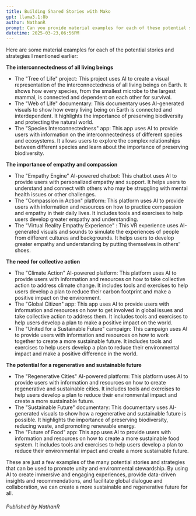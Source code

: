 ```yaml
---
title: Building Shared Stories with Mako
gpt: llama3.1:8b
author: NathanR
prompt: Can you provide material examples for each of these potential stories and strategies? Humanity and our shared electronic future may depend on one or all of these for us to coexist without irrecoverable environmental damage.
datetime: 2025-03-23,06:56PM
---
```


Here are some material examples for each of the potential stories and strategies I mentioned earlier:

**The interconnectedness of all living beings**

* The "Tree of Life" project: This project uses AI to create a visual representation of the interconnectedness of all living beings on Earth. It shows how every species, from the smallest microbe to the largest mammal, is connected and dependent on each other for survival.
* The "Web of Life" documentary: This documentary uses AI-generated visuals to show how every living being on Earth is connected and interdependent. It highlights the importance of preserving biodiversity and protecting the natural world.
* The "Species Interconnectedness" app: This app uses AI to provide users with information on the interconnectedness of different species and ecosystems. It allows users to explore the complex relationships between different species and learn about the importance of preserving biodiversity.

**The importance of empathy and compassion**

* The "Empathy Engine" AI-powered chatbot: This chatbot uses AI to provide users with personalized empathy and support. It helps users to understand and connect with others who may be struggling with mental health issues or other challenges.
* The "Compassion in Action" platform: This platform uses AI to provide users with information and resources on how to practice compassion and empathy in their daily lives. It includes tools and exercises to help users develop greater empathy and understanding.
* The "Virtual Reality Empathy Experience" : This VR experience uses AI-generated visuals and sounds to simulate the experiences of people from different cultures and backgrounds. It helps users to develop greater empathy and understanding by putting themselves in others' shoes.

**The need for collective action**

* The "Climate Action" AI-powered platform: This platform uses AI to provide users with information and resources on how to take collective action to address climate change. It includes tools and exercises to help users develop a plan to reduce their carbon footprint and make a positive impact on the environment.
* The "Global Citizen" app: This app uses AI to provide users with information and resources on how to get involved in global issues and take collective action to address them. It includes tools and exercises to help users develop a plan to make a positive impact on the world.
* The "United for a Sustainable Future" campaign: This campaign uses AI to provide users with information and resources on how to work together to create a more sustainable future. It includes tools and exercises to help users develop a plan to reduce their environmental impact and make a positive difference in the world.

**The potential for a regenerative and sustainable future**

* The "Regenerative Cities" AI-powered platform: This platform uses AI to provide users with information and resources on how to create regenerative and sustainable cities. It includes tools and exercises to help users develop a plan to reduce their environmental impact and create a more sustainable future.
* The "Sustainable Future" documentary: This documentary uses AI-generated visuals to show how a regenerative and sustainable future is possible. It highlights the importance of preserving biodiversity, reducing waste, and promoting renewable energy.
* The "Future of Food" app: This app uses AI to provide users with information and resources on how to create a more sustainable food system. It includes tools and exercises to help users develop a plan to reduce their environmental impact and create a more sustainable future.

These are just a few examples of the many potential stories and strategies that can be used to promote unity and environmental stewardship. By using AI to create immersive and engaging experiences, provide data-driven insights and recommendations, and facilitate global dialogue and collaboration, we can create a more sustainable and regenerative future for all.




###### Published by NathanR


